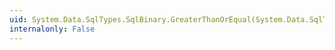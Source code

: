 ```yaml
---
uid: System.Data.SqlTypes.SqlBinary.GreaterThanOrEqual(System.Data.SqlTypes.SqlBinary,System.Data.SqlTypes.SqlBinary)
internalonly: False
---
```

